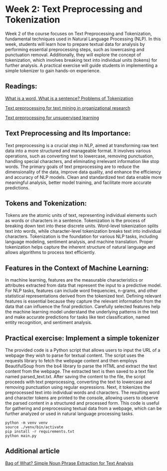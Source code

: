 # Week 2: Text Preprocessing and Tokenization

Week 2 of the course focuses on Text Preprocessing and Tokenization, fundamental techniques used in Natural Language Processing (NLP). In this week, students will learn how to prepare textual data for analysis by performing essential preprocessing steps, such as lowercasing and punctuation removal. Additionally, they will explore the concept of tokenization, which involves breaking text into individual units (tokens) for further analysis. A practical exercise will guide students in implementing a simple tokenizer to gain hands-on experience.

## Readings:

[What is a word, What is a sentence? Problems of Tokenization](https://citeseerx.ist.psu.edu/document?repid=rep1&type=pdf&doi=aa80793d1d41d5241017a8fc755b7efc362a6439)

[Text preprocessing for text mining in organizational research](https://journals.sagepub.com/doi/pdf/10.1177/1094428120971683)

[Text preprocessing for unsupervised learning](https://arthurspirling.org/documents/preprocessing.pdf)

## Text Preprocessing and Its Importance:
Text preprocessing is a crucial step in NLP, aimed at transforming raw text data into a more structured and manageable format. It involves various operations, such as converting text to lowercase, removing punctuation, handling special characters, and eliminating irrelevant information like stop words. The primary goals of text preprocessing are to reduce the dimensionality of the data, improve data quality, and enhance the efficiency and accuracy of NLP models. Clean and standardized text data enable more meaningful analysis, better model training, and facilitate more accurate predictions.

## Tokens and Tokenization:
Tokens are the atomic units of text, representing individual elements such as words or characters in a sentence. Tokenization is the process of breaking down text into these discrete units. Word-level tokenization splits text into words, while character-level tokenization breaks text into individual characters. Tokenization is the foundation for various NLP tasks, including language modeling, sentiment analysis, and machine translation. Proper tokenization helps capture the inherent structure of natural language and allows algorithms to process text efficiently.

## Features in the Context of Machine Learning:
In machine learning, features are the measurable characteristics or attributes extracted from data that represent the input to a predictive model. For NLP tasks, features can include word frequencies, n-grams, and other statistical representations derived from the tokenized text. Defining relevant features is essential because they capture the relevant information from the data that can influence the final prediction. Carefully selected features help the machine learning model understand the underlying patterns in the text and make accurate predictions for tasks like text classification, named entity recognition, and sentiment analysis.

## Practical exercise: Implement a simple tokenizer

The provided code is a Python script that allows users to input the URL of a webpage they wish to parse for textual content. The script uses the requests library to fetch the webpage content and then employs BeautifulSoup from the bs4 library to parse the HTML and extract the text content from the webpage. The extracted text is then saved to a text file named parsed_text.txt. After saving the content to the file, the script proceeds with text preprocessing, converting the text to lowercase and removing punctuation using regular expressions. Next, it tokenizes the preprocessed text into individual words and characters. The resulting word and character tokens are printed to the console, allowing users to observe the parsed content in a structured and processed form. This code is useful for gathering and preprocessing textual data from a webpage, which can be further analyzed or used in natural language processing tasks.

    python -m venv venv
    source ./venv/bin/activate
    pip install -r requirements.txt
    python main.py

## Additional article

[Bag of What? Simple Noun Phrase Extraction for Text Analysis](https://brenocon.com/handler2016phrases.pdf)
